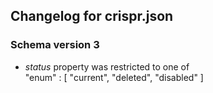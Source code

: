## Changelog for crispr.json

### Schema version 3

* *status* property was restricted to one of  
    "enum" : [
        "current",
        "deleted",
        "disabled"
    ]
